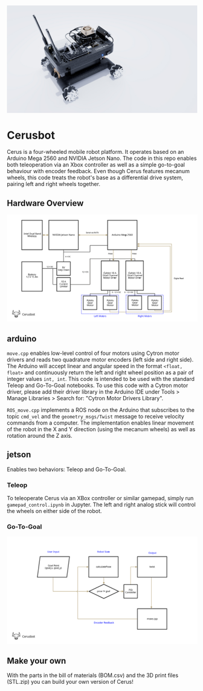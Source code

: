 ![Cerusbot](https://github.com/2788west/cerusbot/blob/master/cerusbot.jpg?raw=true)

# Cerusbot

Cerus is a four-wheeled mobile robot platform. It operates based on an Arduino Mega 2560 and NVIDIA Jetson Nano. The code in this repo enables both teleoperation via an Xbox controller as well as a simple go-to-goal behaviour with encoder feedback. Even though Cerus features mecanum wheels, this code treats the robot's base as a differential drive system, pairing left and right wheels together.

## Hardware Overview
![Block Diagram](https://raw.githubusercontent.com/2788west/cerusbot/8304e2776a1b0b4a7896b6be7f84befea37baf97/block_diagram.svg)


## arduino
`move.cpp` enables low-level control of four motors using Cytron motor drivers and reads two quadrature motor encoders (left side and right side). The Arduino will accept linear and angular speed in the format `<float, float>` and continuously return the left and right wheel position as a pair of integer values `int, int`. This code is intended to be used with the standard Teleop and Go-To-Goal notebooks. To use this code with a Cytron motor driver, please add their driver library in the Arduino IDE under Tools > Manage Libraries > Search for: "Cytron Motor Drivers Library".

`ROS_move.cpp` implements a ROS node on the Arduino that subscribes to the topic `cmd_vel` and the `geometry_msgs/Twist` message to receive velocity commands from a computer. The implementation enables linear movement of the robot in the X and Y direction (using the mecanum wheels) as well as rotation around the Z axis.

## jetson

Enables two behaviors: Teleop and Go-To-Goal.

### Teleop

To teleoperate Cerus via an XBox controller or similar gamepad, simply run `gamepad_control.ipynb` in Jupyter. The left and right analog stick will control the wheels on either side of the robot.

### Go-To-Goal

![Go-To-Goal Behavior](https://raw.githubusercontent.com/2788west/cerusbot/c68817b593123b444a1b4bb1e494d2b1625c4db6/go-to-goal_behavior.svg)

## Make your own
With the parts in the bill of materials (BOM.csv) and the 3D print files (STL.zip) you can build your own version of Cerus!

